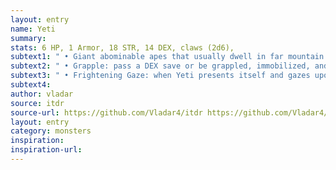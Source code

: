 ```yaml
---
layout: entry
name: Yeti
summary:
stats: 6 HP, 1 Armor, 18 STR, 14 DEX, claws (2d6),
subtext1: " • Giant abominable apes that usually dwell in far mountain forests and prefer to hunt from ambush."
subtext2: " • Grapple: pass a DEX save or be grappled, immobilized, and take d8 Damage now and on each subsequent turn until a successful STR save or DEX."
subtext3: " • Frightening Gaze: when Yeti presents itself and gazes upon its opponents, everyone must succeed on a CHA save or be stunned on the next turn."
subtext4:
author: vladar
source: itdr
source-url: https://github.com/Vladar4/itdr https://github.com/Vladar4/itdr
layout: entry
category: monsters
inspiration:
inspiration-url:
---
```

